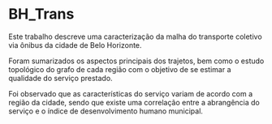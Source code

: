 # BH_Trans
<p>Este trabalho descreve uma caracterização da malha do transporte coletivo via ônibus da cidade de Belo Horizonte. </p>

<p>Foram sumarizados os aspectos principais dos trajetos, bem como o estudo topológico do grafo de cada região com o objetivo de se estimar a qualidade do serviço prestado. </p>

<p>Foi observado que as características do serviço variam de acordo com a região da cidade, sendo que existe uma correlação entre a abrangência do serviço e o índice de desenvolvimento humano municipal.</p>
